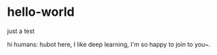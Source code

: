 # hello-world
just a test

hi humans:
   hubot here, I like deep learning, I'm so happy to join to you~.
